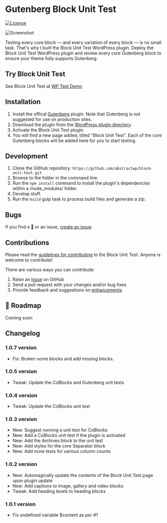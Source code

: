 # Gutenberg Block Unit Test

[![License](https://img.shields.io/badge/license-GPL--3.0%2B-red.svg)](https://github.com/richtabor/block-unit-test/blob/master/license.txt)

![Screenshot](https://demotest.abstractwp.com/wp-content/uploads/2022/08/block-unit-test-screenshot.jpg)

Testing every core block — and every variation of every block — is no small task. That's why I built the Block Unit Test WordPress plugin. Deploy the Block Unit Test WordPress plugin and review every core Gutenberg block to ensure your theme fully supports Gutenberg.

## Try Block Unit Test
See Block Unit Test at [WP Test Demo](https://demotest.abstractwp.com/block-unit-test/)


## Installation ##

1. Install the offical [Gutenberg](https://wordpress.org/plugins/gutenberg/) plugin. Note that Gutenberg is not suggested for use on production sites.
2. Download the plugin from the [WordPress plugin directory](https://wordpress.org/plugins/block-unit-test/).
3. Activate the Block Unit Test plugin
4. You will find a new page added, titled "Block Unit Test". Each of the core Gutenberg blocks will be added here for you to start testing.

## Development ##
1. Clone the GitHub repository: `https://github.com/abstractwp/block-unit-test.git`
2. Browse to the folder in the command line.
3. Run the `npm install` command to install the plugin's dependencies within a /node_modules/ folder.
4. Develop stuff.
5. Run the `build` gulp task to process build files and generate a zip.

## Bugs ##
If you find a 🐞 or an issue, [create an issue](https://github.com/abstractwp/block-unit-test/issues/new).

## Contributions ##
Please read the [guidelines for contributing](https://github.com/abstractwp/block-unit-test/blob/master/CONTRIBUTING.md) to the Block Unit Test. Anyone is welcome to contribute!

There are various ways you can contribute:

1. Raise an [Issue](https://github.com/abstractwp/block-unit-test/issues/new) on GitHub
2. Send a pull request with your changes and/or bug fixes
3. Provide feedback and suggestions on [enhancements](https://github.com/abstractwp/block-unit-test/issues?direction=desc&labels=Enhancement&page=1&sort=created&state=open)

## :dart: Roadmap

Coming soon

## Changelog

### 1.0.7 version

* Fix: Broken some blocks and add missing blocks.

### 1.0.5 version

* Tweak: Update the CoBlocks and Gutenberg unit tests

### 1.0.4 version

* Tweak: Update the CoBlocks unit test

### 1.0.3 version

* New: Suggest running a unit test for CoBlocks
* New: Add a CoBlocks unit test if the plugin is activated
* New: Add the Archives block to the unit test
* New: Add styles for the core Separator block
* New: Add more tests for various column counts

### 1.0.2 version

* New: Automagically update the contents of the Block Unit Test page upon plugin update
* New: Add captions to image, gallery and video blocks
* Tweak: Add heading levels to heading blocks

### 1.0.1 version

* Fix undefined variable $content as per #1

